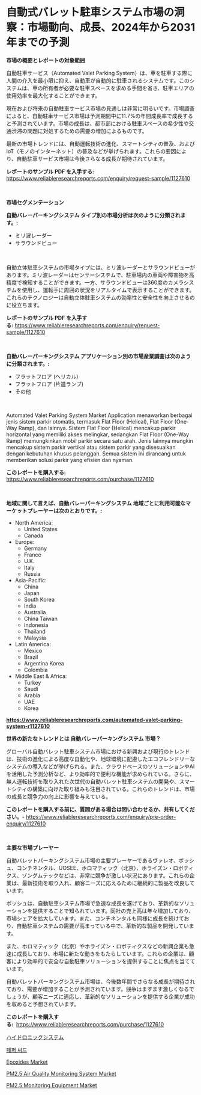 <p><h1>自動式バレット駐車システム市場の洞察：市場動向、成長、2024年から2031年までの予測</h1></p><p><strong>市場の概要とレポートの対象範囲</strong></p>
<p><p>自動駐車サービス（Automated Valet Parking System）は、車を駐車する際に人間の介入を最小限に抑え、自動車が自動的に駐車されるシステムです。このシステムは、車の所有者が必要な駐車スペースを求める手間を省き、駐車エリアの使用効率を最大化することができます。</p><p>現在および将来の自動駐車サービス市場の見通しは非常に明るいです。市場調査によると、自動駐車サービス市場は予測期間中に11.7%の年間成長率で成長すると予測されています。市場の成長は、都市部における駐車スペースの希少性や交通渋滞の問題に対処するための需要の増加によるものです。</p><p>最新の市場トレンドには、自動運転技術の進化、スマートシティの普及、およびIoT（モノのインターネット）の普及などが挙げられます。これらの要因により、自動駐車サービス市場は今後さらなる成長が期待されています。</p></p>
<p><strong>レポートのサンプル PDF を入手する:</strong> <a href="https://www.reliableresearchreports.com/enquiry/request-sample/1127610">https://www.reliableresearchreports.com/enquiry/request-sample/1127610</a></p>
<p>&nbsp;</p>
<p><strong>市場セグメンテーション</strong></p>
<p><strong>自動バレーパーキングシステム タイプ別の市場分析は次のように分類されます。:</strong></p>
<p><ul><li>ミリ波レーダー</li><li>サラウンドビュー</li></ul></p>
<p>&nbsp;</p>
<p><p>自動立体駐車システムの市場タイプには、ミリ波レーダーとサラウンドビューがあります。ミリ波レーダーはセンサーシステムで、駐車場内の車両や障害物を高精度で検知することができます。一方、サラウンドビューは360度のカメラシステムを使用し、運転手に周囲の状況をリアルタイムで表示することができます。これらのテクノロジーは自動立体駐車システムの効率性と安全性を向上させるのに役立ちます。</p></p>
<p><strong>レポートのサンプル PDF を入手する:</strong>&nbsp;<a href="https://www.reliableresearchreports.com/enquiry/request-sample/1127610">https://www.reliableresearchreports.com/enquiry/request-sample/1127610</a></p>
<p>&nbsp;</p>
<p><strong> 自動バレーパーキングシステム アプリケーション別の市場産業調査は次のように分類されます。:</strong></p>
<p><ul><li>フラットフロア (ヘリカル)</li><li>フラットフロア (片道ランプ)</li><li>その他</li></ul></p>
<p>&nbsp;</p>
<p><p>Automated Valet Parking System Market Application menawarkan berbagai jenis sistem parkir otomatis, termasuk Flat Floor (Helical), Flat Floor (One-Way Ramp), dan lainnya. Sistem Flat Floor (Helical) mencakup parkir horizontal yang memiliki akses melingkar, sedangkan Flat Floor (One-Way Ramp) memungkinkan mobil parkir secara satu arah. Jenis lainnya mungkin mencakup sistem parkir vertikal atau sistem parkir yang disesuaikan dengan kebutuhan khusus pelanggan. Semua sistem ini dirancang untuk memberikan solusi parkir yang efisien dan nyaman.</p></p>
<p><strong>このレポートを購入する:</strong>&nbsp; <a href="https://www.reliableresearchreports.com/purchase/1127610">https://www.reliableresearchreports.com/purchase/1127610</a></p>
<p>&nbsp;</p>
<p><strong>地域に関して言えば、自動バレーパーキングシステム 地域ごとに利用可能なマーケットプレーヤーは次のとおりです。:</strong></p>
<p><ul>
    <li>
        North America:
        <ul>
            <li>United States</li>
            <li>Canada</li>
        </ul>
    </li>
    <li>
        Europe:
        <ul>
            <li>Germany</li>
            <li>France</li>
            <li>U.K.</li>
            <li>Italy</li>
            <li>Russia</li>
        </ul>
    </li>
    <li>
        Asia-Pacific:
        <ul>
            <li>China</li>
            <li>Japan</li>
            <li>South Korea</li>
            <li>India</li>
            <li>Australia</li>
            <li>China Taiwan</li>
            <li>Indonesia</li>
            <li>Thailand</li>
            <li>Malaysia</li>
        </ul>
    </li>
    <li>
        Latin America:
        <ul>
            <li>Mexico</li>
            <li>Brazil</li>
            <li>Argentina Korea</li>
            <li>Colombia</li>
        </ul>
    </li>
    <li>
        Middle East & Africa:
        <ul>
            <li>Turkey</li>
            <li>Saudi</li>
            <li>Arabia</li>
            <li>UAE</li>
            <li>Korea</li>
        </ul>
    </li>
    </ul></p>
<p><strong><a href="https://www.reliableresearchreports.com/automated-valet-parking-system-r1127610">https://www.reliableresearchreports.com/automated-valet-parking-system-r1127610</a></strong>&nbsp;</p>
<p><strong>世界の新たなトレンドとは 自動バレーパーキングシステム 市場？</strong></p>
<p><p>グローバル自動バレット駐車システム市場における新興および現行のトレンドは、技術の進化による高度な自動化や、地球環境に配慮したエコフレンドリーなシステムの導入などが挙げられる。また、クラウドベースのソリューションやAIを活用した予測分析など、より効率的で便利な機能が求められている。さらに、無人運転技術を取り入れた次世代の自動バレット駐車システムの開発や、スマートシティの構築に向けた取り組みも注目されている。これらのトレンドは、市場の成長と競争力の向上に影響を与えている。</p></p>
<p><strong>このレポートを購入する前に、質問がある場合は問い合わせるか、共有してください。</strong>- <a href="https://www.reliableresearchreports.com/enquiry/pre-order-enquiry/1127610">https://www.reliableresearchreports.com/enquiry/pre-order-enquiry/1127610</a></p>
<p>&nbsp;</p>
<p><strong>主要な市場プレーヤー</strong></p>
<p><p>自動バレットパーキングシステム市場の主要プレーヤーであるヴァレオ、ボッシュ、コンチネンタル、UOSEE、ホロマティック（北京）、ホライズン・ロボティクス、ゾングムテックなどは、非常に競争が激しい状況にあります。これらの企業は、最新技術を取り入れ、顧客ニーズに応えるために継続的に製品を改良しています。</p><p>ボッシュは、自動駐車システム市場で急速な成長を遂げており、革新的なソリューションを提供することで知られています。同社の売上高は年々増加しており、市場シェアを拡大しています。また、コンチネンタルも同様に成長を続けており、自動駐車システムの需要が高まっている中で、革新的な製品を開発しています。</p><p>また、ホロマティック（北京）やホライズン・ロボティクスなどの新興企業も急速に成長しており、市場に新たな動きをもたらしています。これらの企業は、顧客により効率的で安全な自動駐車ソリューションを提供することに焦点を当てています。</p><p>自動バレットパーキングシステム市場は、今後数年間でさらなる成長が期待されており、需要が増加することが予測されています。競争はますます激しくなるでしょうが、顧客ニーズに適応し、革新的なソリューションを提供する企業が成功を収めると予想されています。</p></p>
<p><strong>このレポートを購入する:</strong>&nbsp;&nbsp;<a href="https://www.reliableresearchreports.com/purchase/1127610">https://www.reliableresearchreports.com/purchase/1127610</a></p>
<p><p><a href="https://medium.com/@abdielkilback/%E3%83%8F%E3%82%A4%E3%83%89%E3%83%AD%E3%83%8B%E3%83%83%E3%82%AF%E3%82%B7%E3%82%B9%E3%83%86%E3%83%A0%E5%B8%82%E5%A0%B4%E3%81%AE%E5%B1%95%E6%9C%9B-%E7%94%A3%E6%A5%AD%E6%A6%82%E8%A6%81%E3%81%A8%E4%BA%88%E6%B8%AC-2024%E5%B9%B4%E3%81%8B%E3%82%892031%E5%B9%B4-be932bdb842e">ハイドロニックシステム</a></p><p><a href="https://github.com/vsoq0zknh59/Market-Research-Report-List-1/blob/main/341291839219.md">페퍼 씨드</a></p><p><a href="https://issuu.com/reportprime-2/docs/epoxides-market-size-2030.pptx">Epoxides Market</a></p><p><a href="https://github.com/globismark/Market-Research-Report-List-3/blob/main/pm25-air-quality-monitoring-system-market.md">PM2.5 Air Quality Monitoring System Market</a></p><p><a href="https://github.com/prosalinda88/Market-Research-Report-List-4/blob/main/pm25-monitoring-equipment-market.md">PM2.5 Monitoring Equipment Market</a></p></p>